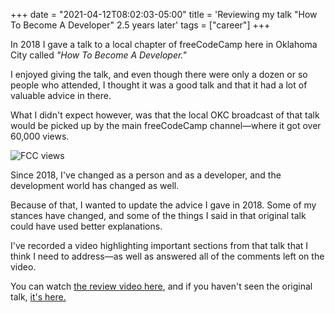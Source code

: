 +++
date = "2021-04-12T08:02:03-05:00"
title = 'Reviewing my talk "How To Become A Developer" 2.5 years later'
tags = ["career"]
+++

In 2018 I gave a talk to a local chapter of freeCodeCamp here in Oklahoma City called _"How To Become A Developer."_

I enjoyed giving the talk, and even though there were only a dozen or so people who attended, I thought it was a good talk and that it had a lot of valuable advice in there.

What I didn't expect however, was that the local OKC broadcast of that talk would be picked up by the main freeCodeCamp channel&mdash;where it got over 60,000 views.

![FCC views](/images/fcc_views.png)

Since 2018, I've changed as a person and as a developer, and the development world has changed as well.

Because of that, I wanted to update the advice I gave in 2018. Some of my stances have changed, and some of the things I said in that original talk could have used better explanations.

I've recorded a video highlighting important sections from that talk that I think I need to address&mdash;as well as answered all of the comments left on the video.

You can watch [the review video here](https://www.youtube.com/watch?v=5azUw1Asp20), and if you haven't seen the original talk, [it's here.](https://www.youtube.com/watch?v=lo4BSraYvc8)

